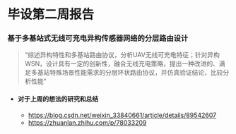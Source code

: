 # 毕设第二周报告

### **基于多基站式无线可充电异构传感器网络的分层路由设计**

> “综述异构特性和多基站路由协议，分析UAV无线可充电特征；针对异构WSN，设计具有一定的创新性，融合无线充电策略，提出一种改进的、满足多基站特殊场景性能需求的分层环状路由协议，并仿真验证结论，比较分析性能”




- #### 对于上周的想法的研究和总结
	
	-  https://blog.csdn.net/weixin_33840661/article/details/89542607 
	-  https://zhuanlan.zhihu.com/p/78033209 

